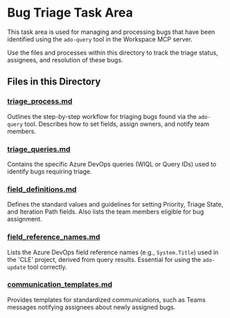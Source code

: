 # Bug Triage Task Area

This task area is used for managing and processing bugs that have been identified using the `ado-query` tool in the Workspace MCP server.

Use the files and processes within this directory to track the triage status, assignees, and resolution of these bugs.

## Files in this Directory

### [triage_process.md](./triage_process.md)
Outlines the step-by-step workflow for triaging bugs found via the `ado-query` tool. Describes how to set fields, assign owners, and notify team members.

### [triage_queries.md](./triage_queries.md)
Contains the specific Azure DevOps queries (WIQL or Query IDs) used to identify bugs requiring triage.

### [field_definitions.md](./field_definitions.md)
Defines the standard values and guidelines for setting Priority, Triage State, and Iteration Path fields. Also lists the team members eligible for bug assignment.

### [field_reference_names.md](./field_reference_names.md)
Lists the Azure DevOps field reference names (e.g., `System.Title`) used in the 'CLE' project, derived from query results. Essential for using the `ado-update` tool correctly.

### [communication_templates.md](./communication_templates.md)
Provides templates for standardized communications, such as Teams messages notifying assignees about newly assigned bugs.
